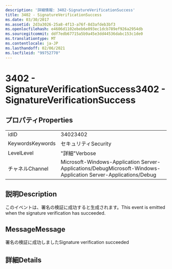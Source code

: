 ```yaml
---
description: '詳細情報: 3402-SignatureVerificationSuccess'
title: 3402 - SignatureVerificationSuccess
ms.date: 03/30/2017
ms.assetid: 2d3a3026-25a8-4f13-a76f-8d3afdeb3bf3
ms.openlocfilehash: e4606d1102ebeb6e093ec1dcb789ef926a2954db
ms.sourcegitcommit: ddf7edb67715a5b9a45e3dd44536dabc153c1de0
ms.translationtype: MT
ms.contentlocale: ja-JP
ms.lasthandoff: 02/06/2021
ms.locfileid: "99752770"
---
```

# <a name="3402---signatureverificationsuccess"></a><span data-ttu-id="22434-103">3402 - SignatureVerificationSuccess</span><span class="sxs-lookup"><span data-stu-id="22434-103">3402 - SignatureVerificationSuccess</span></span>

## <a name="properties"></a><span data-ttu-id="22434-104">プロパティ</span><span class="sxs-lookup"><span data-stu-id="22434-104">Properties</span></span>  
  
|||  
|-|-|  
|<span data-ttu-id="22434-105">id</span><span class="sxs-lookup"><span data-stu-id="22434-105">ID</span></span>|<span data-ttu-id="22434-106">3402</span><span class="sxs-lookup"><span data-stu-id="22434-106">3402</span></span>|  
|<span data-ttu-id="22434-107">Keywords</span><span class="sxs-lookup"><span data-stu-id="22434-107">Keywords</span></span>|<span data-ttu-id="22434-108">セキュリティ</span><span class="sxs-lookup"><span data-stu-id="22434-108">Security</span></span>|  
|<span data-ttu-id="22434-109">Level</span><span class="sxs-lookup"><span data-stu-id="22434-109">Level</span></span>|<span data-ttu-id="22434-110">"詳細"</span><span class="sxs-lookup"><span data-stu-id="22434-110">Verbose</span></span>|  
|<span data-ttu-id="22434-111">チャネル</span><span class="sxs-lookup"><span data-stu-id="22434-111">Channel</span></span>|<span data-ttu-id="22434-112">Microsoft-Windows-Application Server-Applications/Debug</span><span class="sxs-lookup"><span data-stu-id="22434-112">Microsoft-Windows-Application Server-Applications/Debug</span></span>|  
  
## <a name="description"></a><span data-ttu-id="22434-113">説明</span><span class="sxs-lookup"><span data-stu-id="22434-113">Description</span></span>  

 <span data-ttu-id="22434-114">このイベントは、署名の検証に成功すると生成されます。</span><span class="sxs-lookup"><span data-stu-id="22434-114">This event is emitted when the signature verification has succeeded.</span></span>  
  
## <a name="message"></a><span data-ttu-id="22434-115">Message</span><span class="sxs-lookup"><span data-stu-id="22434-115">Message</span></span>  

 <span data-ttu-id="22434-116">署名の検証に成功しました</span><span class="sxs-lookup"><span data-stu-id="22434-116">Signature verification succeeded</span></span>  
  
## <a name="details"></a><span data-ttu-id="22434-117">詳細</span><span class="sxs-lookup"><span data-stu-id="22434-117">Details</span></span>
